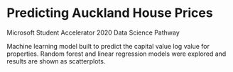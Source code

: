 # Predicting Auckland House Prices
Microsoft Student Accelerator 2020 Data Science Pathway 

Machine learning model built to predict the capital value log value for properties. Random forest and linear regression models were explored and results are shown as scatterplots.
